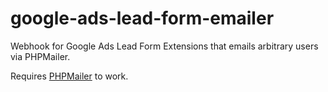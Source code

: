 # google-ads-lead-form-emailer
Webhook for Google Ads Lead Form Extensions that emails arbitrary users via PHPMailer.

Requires [PHPMailer](https://github.com/PHPMailer/PHPMailer) to work.
